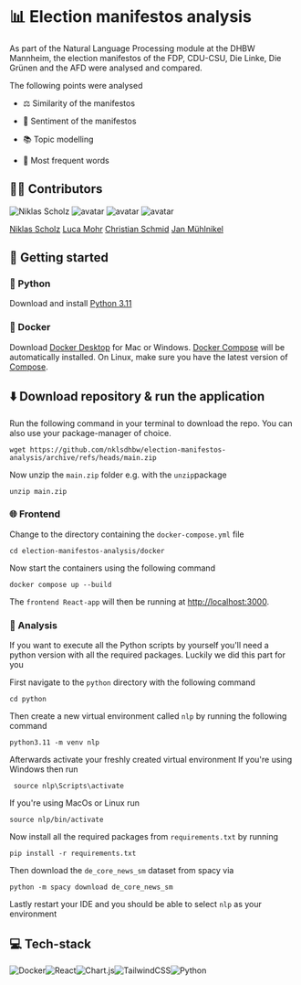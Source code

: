# 📊 Election manifestos analysis

As part of the Natural Language Processing module at the DHBW Mannheim, the election manifestos of the FDP, CDU-CSU, Die Linke, Die Grünen and the AFD were analysed and compared.

The following points were analysed

- ⚖️ Similarity of the manifestos

- 👀 Sentiment of the manifestos

- 📚 Topic modelling

- 🧮 Most frequent words

## ✍🏼 Contributors

![Niklas Scholz](https://images.weserv.nl/?url=avatars.githubusercontent.com/u/96066220?v=4&h=100&w=100&fit=cover&mask=circle&maxage=7d) ![avatar](https://images.weserv.nl/?url=avatars.githubusercontent.com/u/96065475?v=4&h=100&w=100&fit=cover&mask=circle&maxage=7d) ![avatar](https://images.weserv.nl/?url=avatars.githubusercontent.com/u/28670581?v=4&h=100&w=100&fit=cover&mask=circle&maxage=7d) ![avatar](https://images.weserv.nl/?url=avatars.githubusercontent.com/u/96066381?v=4&h=100&w=100&fit=cover&mask=circle&maxage=7d)

[Niklas Scholz](https://github.com/nklsdhbw?tab=repositories) [Luca Mohr](https://github.com/Luca2732) [Christian Schmid](https://github.com/chris017) [Jan Mühlnikel](https://github.com/JanMuehlnikel)

  

## 🚀 Getting started
### 🐍 Python
Download and install [Python 3.11](https://www.python.org/downloads/)
### 🐳 Docker
Download [Docker Desktop](https://www.docker.com/products/docker-desktop/) for Mac or Windows. [Docker Compose](https://docs.docker.com/compose/) will be automatically installed. On Linux, make sure you have the latest version of [Compose](https://docs.docker.com/compose/install/).

  

## ⬇️ Download repository & run the application
Run the following command in your terminal to download the repo. You can also use your package-manager of choice.

  

	wget https://github.com/nklsdhbw/election-manifestos-analysis/archive/refs/heads/main.zip

Now unzip the `main.zip` folder e.g. with the `unzip`package

	unzip main.zip

  
### 🌐 Frontend
Change to the directory containing the `docker-compose.yml` file

  

	cd election-manifestos-analysis/docker

  

Now start the containers using the following command

  

	docker compose up --build

The `frontend React-app` will then be running at [http://localhost:3000](http://localhost:3000/).

### 🔬 Analysis
If you want to execute all the Python scripts by yourself you'll need a python version with all the required packages. Luckily we did this part for you

First navigate to the `python` directory with the following command
			
	cd python

Then create a new virtual environment called `nlp` by running the following command

	python3.11 -m venv nlp

Afterwards activate your freshly created virtual environment
If you're using Windows then run
 
	 source nlp\Scripts\activate
	 
If you're using MacOs or Linux run 

	source nlp/bin/activate

Now install all the required packages from `requirements.txt` by running

	pip install -r requirements.txt
  
  Then download the `de_core_news_sm` dataset from spacy via
	
	python -m spacy download de_core_news_sm
	
 Lastly restart your IDE and you should be able to select `nlp` as your environment

## 💻 Tech-stack

![Docker](https://img.shields.io/badge/docker-%230db7ed.svg?style=for-the-badge&logo=docker&logoColor=white)![React](https://img.shields.io/badge/react-%2320232a.svg?style=for-the-badge&logo=react&logoColor=%2361DAFB)![Chart.js](https://img.shields.io/badge/chart.js-F5788D.svg?style=for-the-badge&logo=chart.js&logoColor=white)![TailwindCSS](https://img.shields.io/badge/tailwindcss-%2338B2AC.svg?style=for-the-badge&logo=tailwind-css&logoColor=white)![Python](https://img.shields.io/badge/python-3670A0?style=for-the-badge&logo=python&logoColor=ffdd54)
